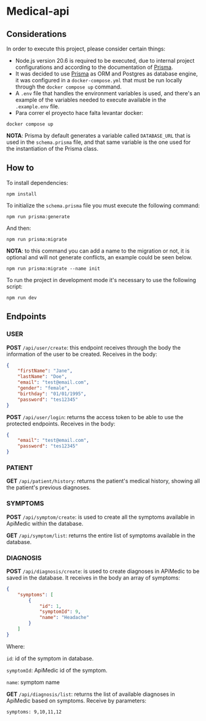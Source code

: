 # Medical-api

## Considerations
In order to execute this project, please consider certain things:
- Node.js version 20.6 is required to be executed, due to internal project configurations and according to the documentation of [Prisma](https://www.prisma.io/docs/reference/system-requirements).
- It was decided to use [Prisma](https://www.prisma.io/) as ORM and Postgres as database engine, it was configured in a `docker-compose.yml` that must be run locally through the `docker compose up` command.
- A `.env` file that handles the environment variables is used, and there's an example of the variables needed to execute available in the `.example.env` file.
- Para correr el proyecto hace falta levantar docker:

```
docker compose up
```

**NOTA**: Prisma by default generates a variable called `DATABASE_URL` that is used in the `schema.prisma` file, and that same variable is the one used for the instantiation of the Prisma class.

## How to
To install dependencies:

```
npm install
```

To initialize the `schema.prisma` file you must execute the following command:

```
npm run prisma:generate
```

And then:

```
npm run prisma:migrate
```

**NOTA**: to this command you can add a name to the migration or not, it is optional and will not generate conflicts, an example could be seen below.

```
npm run prisma:migrate --name init
```

To run the project in development mode it's necessary to use the following script:

```
npm run dev
```

## Endpoints

### USER

**POST** `/api/user/create`: this endpoint receives through the body the information of the user to be created. Receives in the body:

```json
{
    "firstName": "Jane",
    "lastName": "Doe",
    "email": "test@email.com",
    "gender": "female",
    "birthday": "01/01/1995",
    "password": "tes12345"
}
```

**POST** `/api/user/login`: returns the access token to be able to use the protected endpoints. Receives in the body:

```json
{
    "email": "test@email.com",
    "password": "tes12345"
}
```

### PATIENT

**GET** `/api/patient/history`: returns the patient's medical history, showing all the patient's previous diagnoses.

### SYMPTOMS

**POST** `/api/symptom/create`: is used to create all the symptoms available in ApiMedic within the database.

**GET** `/api/symptom/list`: returns the entire list of symptoms available in the database.

### DIAGNOSIS

**POST** `/api/diagnosis/create`: is used to create diagnoses in APiMedic to be saved in the database. It receives in the body an array of symptoms:
``` json
{
    "symptoms": [
        {
            "id": 1,
            "symptomId": 9,
            "name": "Headache"
        }
    ]
}
```

Where:

`id`: id of the symptom in database.

`symptomId`: ApiMedic id of the symptom.

`name`: symptom name

**GET** `/api/diagnosis/list`: returns the list of available diagnoses in ApiMedic based on symptoms. Receive by parameters:
```
symptoms: 9,10,11,12
```